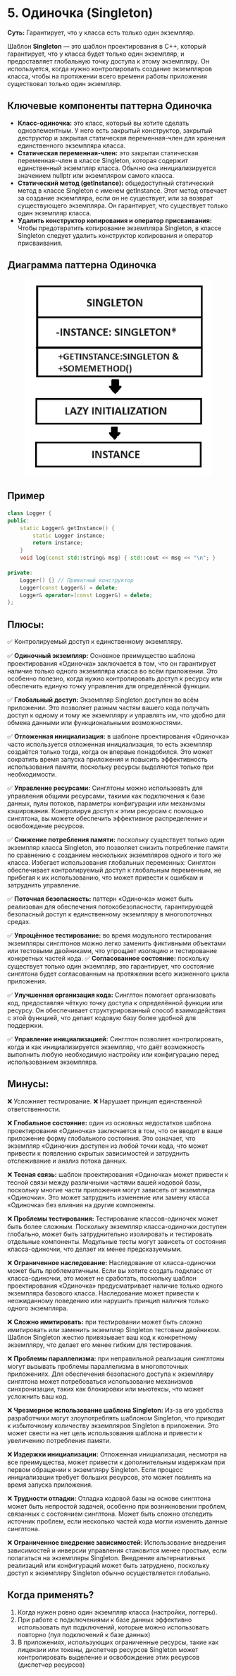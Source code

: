 # 5. Одиночка (Singleton)
__Суть:__
Гарантирует, что у класса есть только один экземпляр.

Шаблон __Singleton__ — это шаблон проектирования в C++, который гарантирует, что у класса будет только один экземпляр, и предоставляет глобальную точку доступа к этому экземпляру. Он используется, когда нужно контролировать создание экземпляров класса, чтобы на протяжении всего времени работы приложения существовал только один экземпляр.
## Ключевые компоненты паттерна Одиночка
* __Класс-одиночка:__ это класс, который вы хотите сделать одноэлементным. У него есть закрытый конструктор, закрытый деструктор и закрытая статическая переменная-член для хранения единственного экземпляра класса.
* __Статическая переменная-член:__ это закрытая статическая переменная-член в классе Singleton, которая содержит единственный экземпляр класса. Обычно она инициализируется значением nullptr или экземпляром самого класса.
* __Статический метод (getInstance):__ общедоступный статический метод в классе Singleton с именем getInstance. Этот метод отвечает за создание экземпляра, если он не существует, или за возврат существующего экземпляра. Он гарантирует, что существует только один экземпляр класса.
* __Удалить конструктор копирования и оператор присваивания:__ Чтобы предотвратить копирование экземпляра Singleton, в классе Singleton следует удалить конструктор копирования и оператор присваивания.

## Диаграмма паттерна Одиночка
<figure>
    <img src ="/assets/images/Diagram_Singleton.png" alt = "Singleton">
</figure>

## Пример
```c++
class Logger {
public:
    static Logger& getInstance() {
        static Logger instance;
        return instance;
    }
    void log(const std::string& msg) { std::cout << msg << "\n"; }

private:
    Logger() {} // Приватный конструктор
    Logger(const Logger&) = delete;
    Logger& operator=(const Logger&) = delete;
};
```
## Плюсы:
✅ Контролируемый доступ к единственному экземпляру.

✅ __Одиночный экземпляр:__ Основное преимущество шаблона проектирования «Одиночка» заключается в том, что он гарантирует наличие только одного экземпляра класса во всём приложении. Это особенно полезно, когда нужно контролировать доступ к ресурсу или обеспечить единую точку управления для определённой функции.

✅ __Глобальный доступ:__ Экземпляр Singleton доступен во всём приложении. Это позволяет разным частям вашего кода получать доступ к одному и тому же экземпляру и управлять им, что удобно для обмена данными или функциональными возможностями.

✅ __Отложенная инициализация:__ в шаблоне проектирования «Одиночка» часто используется отложенная инициализация, то есть экземпляр создаётся только тогда, когда он впервые понадобился. Это может сократить время запуска приложения и повысить эффективность использования памяти, поскольку ресурсы выделяются только при необходимости.

✅ __Управление ресурсами:__ Синглтоны можно использовать для управления общими ресурсами, такими как подключения к базе данных, пулы потоков, параметры конфигурации или механизмы кэширования. Контролируя доступ к этим ресурсам с помощью синглтона, вы можете обеспечить эффективное распределение и освобождение ресурсов.

✅ __Снижение потребления памяти:__ поскольку существует только один экземпляр класса Singleton, это позволяет снизить потребление памяти по сравнению с созданием нескольких экземпляров одного и того же класса.
Избегает использования глобальных переменных: Синглтон обеспечивает контролируемый доступ к глобальным переменным, не прибегая к их использованию, что может привести к ошибкам и затруднить управление.

✅ __Поточная безопасность:__ паттерн «Одиночка» может быть реализован для обеспечения потокобезопасности, гарантирующей безопасный доступ к единственному экземпляру в многопоточных средах.

✅ __Упрощённое тестирование:__ во время модульного тестирования экземпляры синглтонов можно легко заменить фиктивными объектами или тестовыми двойниками, что упрощает изоляцию и тестирование конкретных частей кода.
✅ __Согласованное состояние:__ поскольку существует только один экземпляр, это гарантирует, что состояние синглтона будет согласованным на протяжении всего жизненного цикла приложения.

✅ __Улучшенная организация кода:__ Синглтон помогает организовать код, предоставляя чёткую точку доступа к определённой функции или ресурсу. Он обеспечивает структурированный способ взаимодействия с этой функцией, что делает кодовую базу более удобной для поддержки.

✅ __Управление инициализацией:__ Синглтон позволяет контролировать, когда и как инициализируется экземпляр, что даёт возможность выполнить любую необходимую настройку или конфигурацию перед использованием экземпляра.

## Минусы:
❌ Усложняет тестирование.
❌ Нарушает принцип единственной ответственности.

❌ __Глобальное состояние:__ один из основных недостатков шаблона проектирования «Одиночка» заключается в том, что он вводит в ваше приложение форму глобального состояния. Это означает, что экземпляр «Одиночки» доступен из любой точки кода, что может привести к появлению скрытых зависимостей и затруднить отслеживание и анализ потока данных.

❌ __Тесная связь:__ шаблон проектирования «Одиночка» может привести к тесной связи между различными частями вашей кодовой базы, поскольку многие части приложения могут зависеть от экземпляра «Одиночки». Это может затруднить изменение или замену класса «Одиночка» без влияния на другие компоненты.

❌ __Проблемы тестирования:__ Тестирование классов-одиночек может быть более сложным. Поскольку экземпляр класса-одиночки доступен глобально, может быть затруднительно изолировать и тестировать отдельные компоненты. Модульные тесты могут зависеть от состояния класса-одиночки, что делает их менее предсказуемыми.

❌ __Ограниченное наследование:__ Наследование от класса-одиночки может быть проблематичным. Если вы хотите создать подкласс от класса-одиночки, это может не сработать, поскольку шаблон проектирования «Одиночка» предусматривает наличие только одного экземпляра базового класса. Наследование может привести к неожиданному поведению или нарушить принцип наличия только одного экземпляра.

❌ __Сложно имитировать:__ при тестировании может быть сложно имитировать или заменить экземпляр Singleton тестовым двойником. Шаблон Singleton жестко привязывает ваш код к конкретному экземпляру, что делает его менее гибким для тестирования.

❌ __Проблемы параллелизма:__ при неправильной реализации синглтоны могут вызывать проблемы параллелизма в многопоточных приложениях. Для обеспечения безопасного доступа к экземпляру синглтона может потребоваться использование механизмов синхронизации, таких как блокировки или мьютексы, что может усложнить ваш код.

❌ __Чрезмерное использование шаблона Singleton:__ Из-за его удобства разработчики могут злоупотреблять шаблоном Singleton, что приводит к избыточному количеству экземпляров Singleton в приложении. Это может свести на нет цель использования шаблона и привести к увеличению потребления памяти.

❌ __Издержки инициализации:__ Отложенная инициализация, несмотря на все преимущества, может привести к дополнительным издержкам при первом обращении к экземпляру Singleton. Если процесс инициализации требует больших ресурсов, это может повлиять на время запуска приложения.

❌ __Трудности отладки:__ Отладка кодовой базы на основе синглтона может быть непростой задачей, особенно при возникновении проблем, связанных с состоянием синглтона. Может быть сложно отследить источник проблем, если несколько частей кода могли изменить данные синглтона.

❌ __Ограниченное внедрение зависимостей:__ Использование внедрения зависимостей и инверсии управления становится менее простым, если полагаться на экземпляры Singleton. Внедрение альтернативных реализаций или конфигураций может быть затруднено, поскольку доступ к экземпляру Singleton обычно осуществляется глобально.

## Когда применять?
1. Когда нужен ровно один экземпляр класса (настройки, логгеры).
2. При работе с подключениями к базе данных эффективно использовать пул подключений, которые можно использовать повторно (пул подключений к базе данных)
3. В приложениях, использующих ограниченные ресурсы, такие как лицензии или токены, диспетчер ресурсов Singleton может контролировать выделение и освобождение этих ресурсов (диспетчер ресурсов)
